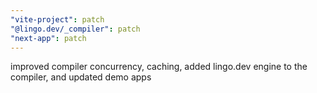 ```yaml
---
"vite-project": patch
"@lingo.dev/_compiler": patch
"next-app": patch
---
```


improved compiler concurrency, caching, added lingo.dev engine to the compiler, and updated demo apps
